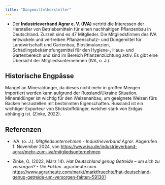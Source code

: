 ```yaml
---
title: "Düngemittelhersteller"
---
```



- Der **Industrieverband Agrar e. V. (IVA)** vertritt die Interessen der Hersteller von Betriebsmitteln für einen nachhaltigen Pflanzenbau in Deutschland. Zurzeit sind es 47 Mitglieder. Die Mitgliedsfirmen des IVA entwickeln und vertreiben Pflanzenschutz- und Düngemittel für Landwirtschaft und Gartenbau, Biostimulanzien, Schädlingsbekämpfungsmittel für den Hygiene-, Haus- und Gartenbereich und sind im Bereich Pflanzenzüchtung aktiv. Es gibt eine Übersicht der Mitgliedsunternehmen (IVA, o. J.).

## Historische Engpässe
Mangel an Mineraldünger, da dieses nicht mehr in großen Mengen importiert werden kann aufgrund der Russland/Ukraine Situation. Mineraldünger ist wichtig für den Weizenanbau, um geeignete Weizen fürs Backen herzustellen mit bestimmten Eigenschaften. Russland ist ein wichtiger Exporteur von Stickstoffdünger, welcher stark von Erdgas abhängig ist. (Zinke, 2022).

## Referenzen

- IVA. (o. J.). *Mitgliedsunternehmen - Industrieverband Agrar*. Abgerufen 1. November 2024, von <https://www.iva.de/industrieverband-agrar/mehr-zum-iva/mitgliedsunternehmen>

- Zinke, O. (2022, März 14). *Hat Deutschland genug Getreide – um sich zu versorgen? - Die Fakten*. agrarheute.com. <https://www.agrarheute.com/markt/marktfruechte/hat-deutschland-genug-getreide-um-versorgen-fakten-591301>


